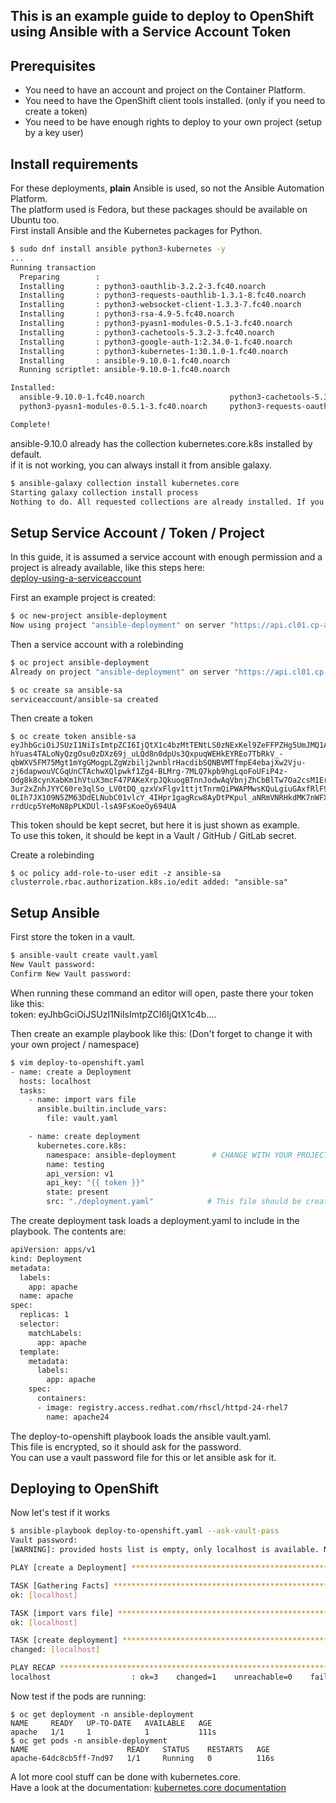 ## This is an example guide to deploy to OpenShift using Ansible with a Service Account Token

## Prerequisites
- You need to have an account and project on the Container Platform.
- You need to have the OpenShift client tools installed. (only if you need to create a token)
- You need to be have enough rights to deploy to your own project (setup by a key user)

## Install requirements

For these deployments, **plain** Ansible is used, so not the Ansible Automation Platform.  
The platform used is Fedora, but these packages should be available on Ubuntu too.  
First install Ansible and the Kubernetes packages for Python.

```bash
$ sudo dnf install ansible python3-kubernetes -y
...
Running transaction
  Preparing        :                                                                                                                                                                                                                    1/1 
  Installing       : python3-oauthlib-3.2.2-3.fc40.noarch                                                                                                                                                                               1/9 
  Installing       : python3-requests-oauthlib-1.3.1-8.fc40.noarch                                                                                                                                                                      2/9 
  Installing       : python3-websocket-client-1.3.3-7.fc40.noarch                                                                                                                                                                       3/9 
  Installing       : python3-rsa-4.9-5.fc40.noarch                                                                                                                                                                                      4/9 
  Installing       : python3-pyasn1-modules-0.5.1-3.fc40.noarch                                                                                                                                                                         5/9 
  Installing       : python3-cachetools-5.3.2-3.fc40.noarch                                                                                                                                                                             6/9 
  Installing       : python3-google-auth-1:2.34.0-1.fc40.noarch                                                                                                                                                                         7/9 
  Installing       : python3-kubernetes-1:30.1.0-1.fc40.noarch                                                                                                                                                                          8/9 
  Installing       : ansible-9.10.0-1.fc40.noarch                                                                                                                                                                                       9/9 
  Running scriptlet: ansible-9.10.0-1.fc40.noarch                                                                                                                                                                                       9/9 

Installed:
  ansible-9.10.0-1.fc40.noarch                   python3-cachetools-5.3.2-3.fc40.noarch            python3-google-auth-1:2.34.0-1.fc40.noarch     python3-kubernetes-1:30.1.0-1.fc40.noarch        python3-oauthlib-3.2.2-3.fc40.noarch    
  python3-pyasn1-modules-0.5.1-3.fc40.noarch     python3-requests-oauthlib-1.3.1-8.fc40.noarch     python3-rsa-4.9-5.fc40.noarch                  python3-websocket-client-1.3.3-7.fc40.noarch    

Complete!
```
ansible-9.10.0 already has the collection kubernetes.core.k8s installed by default.  
if it is not working, you can always install it from ansible galaxy.
```bash
$ ansible-galaxy collection install kubernetes.core 
Starting galaxy collection install process
Nothing to do. All requested collections are already installed. If you want to reinstall them, consider using `--force`.
```
## Setup Service Account / Token / Project

In this guide, it is assumed a service account with enough permission and a project is already available, like this steps here:  
[deploy-using-a-serviceaccount](https://docs.cp.its.uu.nl/content/guides/deploy-using-a-serviceaccount/)

First an example project is created:

```bash
$ oc new-project ansible-deployment
Now using project "ansible-deployment" on server "https://api.cl01.cp-acc.its.uu.nl:6443".
```

Then a service account with a rolebinding
```bash
$ oc project ansible-deployment
Already on project "ansible-deployment" on server "https://api.cl01.cp-acc.its.uu.nl:6443".

$ oc create sa ansible-sa
serviceaccount/ansible-sa created
```

Then create a token
```
$ oc create token ansible-sa
eyJhbGciOiJSUzI1NiIsImtpZCI6IjQtX1c4bzMtTENtLS0zNExKel9ZeFFPZHg5UmJMQ1A1U3R2MFBnVFF1RWcifQ.eyJhdWQiOlsiaHR0cHM6Ly9rdWJlcm5ldGVzLmRlZmF1bHQuc3ZjIl0sImV4cCI6MTcyNjg0MDM4MiwiaWF0IjoxNzI2ODM2NzgyLCJpc3MiOiJodHRwczovL2t1YmVybmV0ZXMuZGVmYXVsdC5zdmMiLCJrdWJlcm5ldGVzLmlvIjp7Im5hbWVzcGFjZSI6ImFuc2libGUtZGVwbG95bWVudCIsInNlcnZpY2VhY2NvdW50Ijp7Im5hbWUiOiJhbnNpYmxlLXNhIiwidWlkIjoiMWJkNWYxYTYtMDU5Ni00MDkzLWI5MDgtMmEyOTA3NTI0MTY3In19LCJuYmYiOjE3MjY4MzY3ODIsInN1YiI6InN5c3RlbTpzZXJ2aWNlYWNjb3VudDphbnNpYmxlLWRlcGxveW1lbnQ6YW5zaWJsZS1zYSJ9.jmE1BdXW8UcjKa4-hYuas4TALoNyQzgOsu0zDXz69j_uLQd8n0dpUs3QxpuqWEHkEYREo7TbRkV_-qbWXV5FM75Mgt1mYgGMogpLZgWzbilj2wnblrHacdibSQNBVMTfmpE4ebajXw2Vju-zj6dapwouVCGqUnCTAchwXQlpwkf1Zg4-BLMrg-7MLQ7kpb9hgLqoFoUFiP4z-Odg8k8cynXabKm1hVtuX3mcF47PAKeXrpJQkuogBTnnJodwAqVbnjZhCbBlTw7Oa2csM1ErE9n12o_M21Ex4RFKDhyw7HO7ra3ynwDURj8mqbKb0nvXi2H9LfH_8lPEEAA8x6jmfVk3e9ow6I6p8ervj_XxTxD1nQe03chaXa15LozkFTxf9eP278Iqs8s2JwZYggpweZwtZhL0oNcIhCG4aPqkTICJeq3qzWq569ektUQ5FZmqNVNAUvaNCGWJglQuoLy4fBaQ-3ur2xZnhJYYC60re3qlSo_LV0tDQ_qzxVxFlgv1ttjtTnrmQiPWAPMwsKQuLgiuGAxfRlF9z1_B9Rm4s-0LIh7JX1O9N5ZM63DdELNubC01vlcY_4IHpr1gagRcw8AyDtPKpul_aNRmVNRHkdMK7nWFXyR6F7VrgLuKXP9IqW6kE-rrdUcp5YeMoN8pPLKDUl-lsA9FsKoeOy694UA
```
This token should be kept secret, but here it is just shown as example.  
To use this token, it should be kept in a Vault / GitHub / GitLab secret.  

Create a rolebinding
```
$ oc policy add-role-to-user edit -z ansible-sa
clusterrole.rbac.authorization.k8s.io/edit added: "ansible-sa"
```

## Setup Ansible
First store the token in a vault. 

```bash
$ ansible-vault create vault.yaml
New Vault password: 
Confirm New Vault password: 
```
When running these command an editor will open, paste there your token like this:  
token: eyJhbGciOiJSUzI1NiIsImtpZCI6IjQtX1c4b....

Then create an example playbook like this: (Don't forget to change it with your own project / namespace)

```bash
$ vim deploy-to-openshift.yaml
- name: create a Deployment
  hosts: localhost
  tasks:
    - name: import vars file
      ansible.builtin.include_vars:
        file: vault.yaml

    - name: create deployment
      kubernetes.core.k8s:
        namespace: ansible-deployment        # CHANGE WITH YOUR PROJECT / NAMESPACE
        name: testing
        api_version: v1
        api_key: "{{ token }}"
        state: present
        src: "./deployment.yaml"            # This file should be created
```
The create deployment task loads a deployment.yaml to include in the playbook.
The contents are:
```bash
apiVersion: apps/v1
kind: Deployment
metadata:
  labels:
    app: apache
  name: apache
spec:
  replicas: 1
  selector:
    matchLabels:
      app: apache
  template:
    metadata:
      labels:
        app: apache
    spec:
      containers:
      - image: registry.access.redhat.com/rhscl/httpd-24-rhel7
        name: apache24
```
The deploy-to-openshift playbook loads the ansible vault.yaml.  
This file is encrypted, so it should ask for the password.  
You can use a vault password file for this or let ansible ask for it.

## Deploying to OpenShift
Now let's test if it works
```bash
$ ansible-playbook deploy-to-openshift.yaml --ask-vault-pass 
Vault password: 
[WARNING]: provided hosts list is empty, only localhost is available. Note that the implicit localhost does not match 'all'

PLAY [create a Deployment] *****************************************************************************************************************************************************************************************************************

TASK [Gathering Facts] *********************************************************************************************************************************************************************************************************************
ok: [localhost]

TASK [import vars file] ********************************************************************************************************************************************************************************************************************
ok: [localhost]

TASK [create deployment] *******************************************************************************************************************************************************************************************************************
changed: [localhost]

PLAY RECAP *********************************************************************************************************************************************************************************************************************************
localhost                  : ok=3    changed=1    unreachable=0    failed=0    skipped=0    rescued=0    ignored=0   
```

Now test if the pods are running:
```
$ oc get deployment -n ansible-deployment
NAME     READY   UP-TO-DATE   AVAILABLE   AGE
apache   1/1     1            1           111s
$ oc get pods -n ansible-deployment
NAME                      READY   STATUS    RESTARTS   AGE
apache-64dc8cb5ff-7nd97   1/1     Running   0          116s
```
A lot more cool stuff can be done with kubernetes.core.  
Have a look at the documentation: [kubernetes.core documentation](https://github.com/ansible-collections/kubernetes.core)
